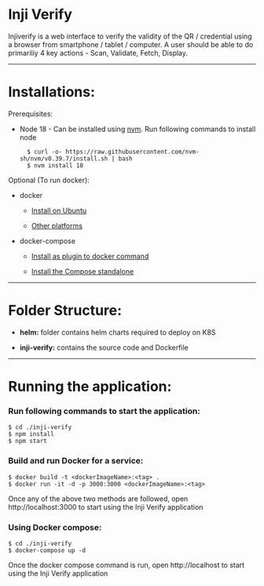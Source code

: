 # Inji Verify

Injiverify is a web interface to verify the validity of the QR / credential using a browser from smartphone / tablet / computer.  A user should be able to do primariliy 4 key actions - Scan, Validate, Fetch, Display.

---

# Installations:

Prerequisites:

- Node 18 - Can be installed using [nvm](https://github.com/nvm-sh/nvm). Run following commands to install node

        $ curl -o- https://raw.githubusercontent.com/nvm-sh/nvm/v0.39.7/install.sh | bash
        $ nvm install 18

Optional (To run docker):

- docker

    - [Install on Ubuntu](https://docs.docker.com/engine/install/ubuntu/)
    
    - [Other platforms](https://docs.docker.com/engine/install/)
  
- docker-compose
    
    - [Install as plugin to docker command](https://docs.docker.com/compose/install/#scenario-two-install-the-compose-plugin)
    
    - [Install the Compose standalone](https://docs.docker.com/compose/install/#scenario-three-install-the-compose-standalone)

---

# Folder Structure:

* **helm:** folder contains helm charts required to deploy on K8S

* **inji-verify:** contains the source code and Dockerfile

---

# Running the application:

### Run following commands to start the application:

```
$ cd ./inji-verify
$ npm install
$ npm start
```
  

### Build and run Docker for a service:
```
$ docker build -t <dockerImageName>:<tag> .
$ docker run -it -d -p 3000:3000 <dockerImageName>:<tag>
```

Once any of the above two methods are followed, open http://localhost:3000 to start using the Inji Verify application

### Using Docker compose:
```
$ cd ./inji-verify
$ docker-compose up -d
```
Once the docker compose command is run, open http://localhost to start using the Inji Verify application